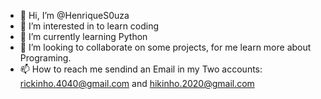 - 👋 Hi, I’m @HenriqueS0uza
- 👀 I’m interested in to learn coding
- 🌱 I’m currently learning Python 
- 💞️ I’m looking to collaborate on some projects, for me learn more about
Programing.
- 📫 How to reach me sendind an Email in my
Two accounts: rickinho.4040@gmail.com and hikinho.2020@gmail.com

<!---
HenriqueS0uza/HenriqueS0uza is a ✨ special ✨ repository because its `README.md` (this file) appears on your GitHub profile.
You can click the Preview link to take a look at your changes.
--->
